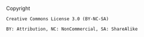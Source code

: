 Copyright

	Creative Commons License 3.0 (BY-NC-SA)

	BY: Attribution, NC: NonCommercial, SA: ShareAlike